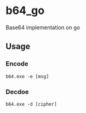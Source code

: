 # b64_go
Base64 implementation on go
## Usage
### Encode
`b64.exe -e [msg]`
### Decdoe
`b64.exe -d [cipher]`
